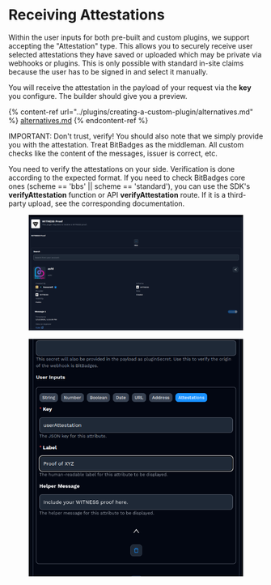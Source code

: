 # Receiving Attestations

Within the user inputs for both pre-built and custom plugins, we support accepting the "Attestation" type. This allows you to securely receive user selected attestations they have saved or uploaded which may be private via webhooks or plugins. This is only possible with standard in-site claims because the user has to be signed in and select it manually.

You will receive the attestation in the payload of your request via the **key** you configure. The builder should give you a preview.

{% content-ref url="../plugins/creating-a-custom-plugin/alternatives.md" %}
[alternatives.md](../plugins/creating-a-custom-plugin/alternatives.md)
{% endcontent-ref %}

IMPORTANT: Don't trust, verify! You should also note that we simply provide you with the attestation. Treat BitBadges as the middleman. All custom checks like the content of the messages, issuer is correct, etc.

You need to verify the attestations on your side. Verification is done according to the expected format. If you need to check BitBadges core ones (scheme == 'bbs' || scheme == 'standard'), you can use the SDK's **verifyAttestation** function or API **verifyAttestation** route. If it is a third-party upload, see the corresponding documentation.&#x20;


<figure><img src="../../../.gitbook/assets/image (1) (1) (1) (1) (1) (1) (1) (1) (1) (1) (1) (1) (1) (1) (1) (1).png" alt=""><figcaption></figcaption></figure>

<figure><img src="../../../.gitbook/assets/image (4) (1) (1) (1) (1).png" alt=""><figcaption></figcaption></figure>
